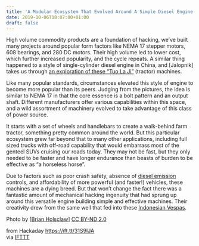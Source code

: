 ```yaml
---
title: 'A Modular Ecosystem That Evolved Around A Simple Diesel Engine'
date: 2019-10-06T18:07:00+01:00
draft: false
---
```


High volume commodity products are a foundation of hacking, we’ve built many projects around popular form factors like NEMA 17 stepper motors, 608 bearings, and 280 DC motors. Their high volume led to lower cost, which further increased popularity, and the cycle repeats. A similar thing happened to a style of single-cylinder diesel engine in China, and \[Jalopnik\] takes us through [an exploration of these “Tuo La Ji”](https://jalopnik.com/how-china-built-some-of-the-world-s-most-versatile-vehi-1837377809) (tractor) machines.

Like many popular standards, circumstances elevated this style of engine to become more popular than its peers. Judging from the pictures, the idea is similar to NEMA 17 in that the core essence is a bolt pattern and an output shaft. Different manufacturers offer various capabilities within this space, and a wild assortment of machinery evolved to take advantage of this class of power source.

It starts with a set of wheels and handlebars to create a walk-behind farm tractor, something pretty common around the world. But this particular ecosystem grew far beyond that to many other applications, including full sized trucks with off-road capability that would embarrass most of the genteel SUVs cruising our roads today. They may not be fast, but they only needed to be faster and have longer endurance than beasts of burden to be effective as “a horseless horse”.

Due to factors such as poor crash safety, absence of [diesel emission](https://hackaday.com/2019/09/26/the-future-of-diesel-is-on-shaky-ground/) controls, and affordability of more powerful (and faster!) vehicles, these machines are a dying breed. But that won’t change the fact there was a fantastic amount of mechanical hacking ingenuity that had sprung up around this versatile engine building simple and effective machines. Their creativity drew from the same well that fed into these [Indonesian Vespas](https://hackaday.com/2019/10/04/indonesian-jungle-vespas/).

Photo by \[[Brian Holsclaw](https://www.flickr.com/photos/brianholsclaw/8526031363)\] [CC BY-ND 2.0](https://creativecommons.org/licenses/by-nd/2.0/)

  
  
from Hackaday https://ift.tt/31S9IJA  
via [IFTTT](https://ifttt.com/?ref=da&site=blogger)